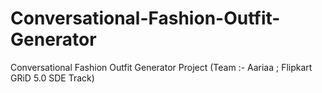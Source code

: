 # Conversational-Fashion-Outfit-Generator
Conversational Fashion Outfit Generator Project (Team :- Aariaa ; Flipkart GRiD 5.0 SDE Track)
